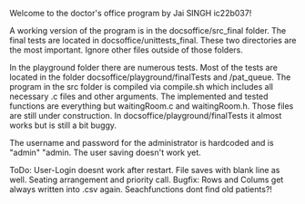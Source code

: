 Welcome to the doctor's office program by Jai SINGH ic22b037!

A working version of the program is in the docsoffice/src_final folder. The final tests are located in docsoffice/unittests_final. 
These two directories are the most important. Ignore other files outside of those folders.

In the playground folder there are numerous tests. Most of the tests are located in the folder docsoffice/playground/finalTests and /pat_queue. The program in the src folder is compiled via compile.sh which includes all necessary .c files and other arguments. The implemented and tested functions are everything but waitingRoom.c and waitingRoom.h. Those files are still under construction. In docsoffice/playground/finalTests it almost works but is still a bit buggy.

The username and password for the administrator is hardcoded and is "admin" "admin. The user saving doesn't work yet.

ToDo: User-Login doesnt work after restart. File saves with blank line as well. Seating arrangement and priority call. Bugfix: Rows and Colums get always written into .csv again. Seachfunctions dont find old patients?! 
